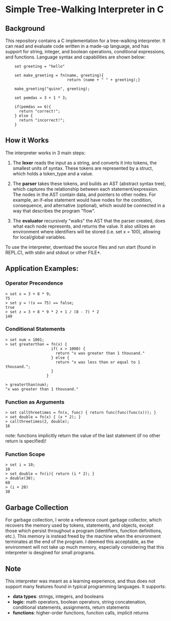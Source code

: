 # Simple Tree-Walking Interpreter in C
## Background
This repository contains a C implementation for a tree-walking interpreter. It can read and evaluate code written in a made-up language, and has support for string, integer, and boolean operations, conditional expressions, and functions. Language syntax and capabilities are shown below:

```
    set greeting = "hello"

    set make_greeting = fn(name, greeting){ 
                           return (name + " " + greeting);}

    make_greeting("quinn", greeting);

    set pemdas = 3 + 1 * 3;

    if(pemdas == 6){
      return "correct!";
    } else {
      return "incorrect!";
    }

```

## How it Works

The interpreter works in 3 main steps:
1. The **lexer** reads the input as a string, and converts it into tokens, the smallest units of syntax. These tokens are represented by a struct, which holds a token_type and a value.
   
2. The **parser** takes these tokens, and builds an AST (abstract syntax tree), which captures the relationship between each statement/expression. The nodes in the AST contain data, and pointers to other nodes.
   For example, an if-else statement would have nodes for the condition, consequence, and alternative (optional), which would be connected in a way that describes the program "flow".
  
3. The **evaluator** recursively "walks" the AST that the parser created, does what each node represents, and returns the value. It also utilizes an environment where identifiers will be stored (i.e. set x = 100), allowing for local/global variables.

To use the interpreter, download the source files and run start (found in REPL.C), with stdin and stdout or other FILE*.

## Application Examples:

### Operator Precendence
```
> set x = 3 + 8 * 9;
75
> set y = !(x == 75) == false;
true
> set z = 3 + 8 * 9 * 2 + 1 / (8 - 7) * 2
149
```

### Conditional Statements
```
> set num = 1001;
> set greaterthan = fn(x) {
                    if( x > 1000) {
                      return "x was greater than 1 thousand."
                    } else {
                      return "x was less than or equal to 1 thousand.";
                    }
                  }

> greaterthan(num);
"x was greater than 1 thousand."
```

### Function as Arguments
```
> set callthreetimes = fn(x, func) { return func(func(func(x))); }
> set double = fn(x) { (x * 2); }
> callthreetimes(2, double);
16
```
note: functions implicitly return the value of the last statement (if no other return is specified)!

### Function Scope
```
> set i = 10;
10
> set double = fn(i){ return (i * 2); }
> double(30);
60
> (i + 20)
30
```

## Garbage Collection
For garbage collection, I wrote a reference count garbage collector, which recovers the memory used by tokens, statements, and objects, except those which persist throughout a program (identifiers, function definitions, etc.). This memory is instead freed by the machine when the environment terminates at the end of the program. I deemed this acceptable, as the environment will not take up much memory, especially considering that this interpreter is desgined for small programs.

## Note
This interpreter was meant as a learning experience, and thus does not support many features found in typical programming languages. 
It supports: 
- **data types**: strings, integers, and booleans
- **logic**: math operators, boolean operators, string concatenation, conditional statements, assignments, return statements
- **functions**: higher-order functions, function calls, implicit returns
